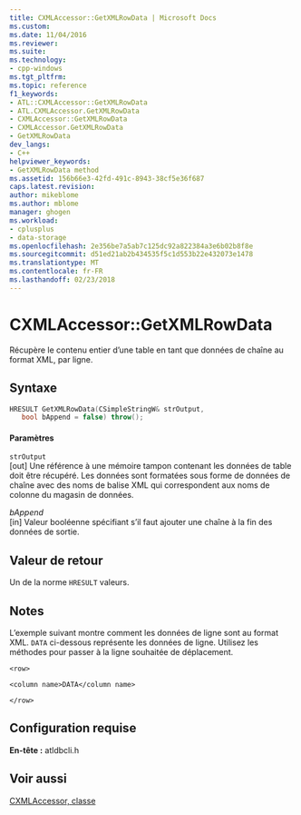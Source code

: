 ```yaml
---
title: CXMLAccessor::GetXMLRowData | Microsoft Docs
ms.custom: 
ms.date: 11/04/2016
ms.reviewer: 
ms.suite: 
ms.technology:
- cpp-windows
ms.tgt_pltfrm: 
ms.topic: reference
f1_keywords:
- ATL::CXMLAccessor::GetXMLRowData
- ATL.CXMLAccessor.GetXMLRowData
- CXMLAccessor::GetXMLRowData
- CXMLAccessor.GetXMLRowData
- GetXMLRowData
dev_langs:
- C++
helpviewer_keywords:
- GetXMLRowData method
ms.assetid: 156b66e3-42fd-491c-8943-38cf5e36f687
caps.latest.revision: 
author: mikeblome
ms.author: mblome
manager: ghogen
ms.workload:
- cplusplus
- data-storage
ms.openlocfilehash: 2e356be7a5ab7c125dc92a822384a3e6b02b8f8e
ms.sourcegitcommit: d51ed21ab2b434535f5c1d553b22e432073e1478
ms.translationtype: MT
ms.contentlocale: fr-FR
ms.lasthandoff: 02/23/2018
---
```

# <a name="cxmlaccessorgetxmlrowdata"></a>CXMLAccessor::GetXMLRowData
Récupère le contenu entier d’une table en tant que données de chaîne au format XML, par ligne.  
  
## <a name="syntax"></a>Syntaxe  
  
```cpp
HRESULT GetXMLRowData(CSimpleStringW& strOutput,   
   bool bAppend = false) throw();  
```  
  
#### <a name="parameters"></a>Paramètres  
 `strOutput`  
 [out] Une référence à une mémoire tampon contenant les données de table doit être récupéré. Les données sont formatées sous forme de données de chaîne avec des noms de balise XML qui correspondent aux noms de colonne du magasin de données.  
  
 *bAppend*  
 [in] Valeur booléenne spécifiant s’il faut ajouter une chaîne à la fin des données de sortie.  
  
## <a name="return-value"></a>Valeur de retour  
 Un de la norme `HRESULT` valeurs.  
  
## <a name="remarks"></a>Notes  
 L’exemple suivant montre comment les données de ligne sont au format XML. `DATA` ci-dessous représente les données de ligne. Utilisez les méthodes pour passer à la ligne souhaitée de déplacement.  
  
 `<row>`  
  
 `<column name>DATA</column name>`  
  
 `</row>`  
  
## <a name="requirements"></a>Configuration requise  
 **En-tête :** atldbcli.h  
  
## <a name="see-also"></a>Voir aussi  
 [CXMLAccessor, classe](../../data/oledb/cxmlaccessor-class.md)